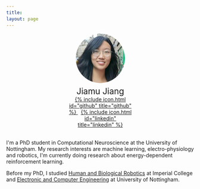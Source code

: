 ```yaml
---
title: 
layout: page
---
```


<div style="margin: auto; width: 35%">
  	<img src="/images/profile.png" style="display:block; margin-left:auto; margin-right:auto; border-radius:50%; width:75%;">
  <p style="text-align:center; margin-top:5%; margin-bottom:0%; font-size: 160%;">
    Jiamu Jiang
  </p>
  <p style="text-align:center; margin:0%;">
    <a href="https://github.com/jiajia-404">
      {% include icon.html id="github" title="github" %}
    </a>
    &nbsp;
    <a href="https://www.linkedin.com/in/jiamu-j-6b107516a/">
      {% include icon.html id="linkedin" title="linkedin" %}
    </a>
  </p>
</div>
<br style="line-height:10%;">

I'm a PhD student in Computational Neuroscience at the University of Nottingham. My research interests are machine learning, electro-physiology and robotics, I'm currently doing research about energy-dependent reinforcement learning.

Before my PhD, I studied [Human and Biological Robotics](https://www.imperial.ac.uk/study/pg/bioengineering/human-and-biological-robotics-msc/) at Imperial College and [Electronic and Computer Engineering](https://www.nottingham.ac.uk/ugstudy/course/Electronic-and-Computer-Engineering-BEng) at University of Nottingham.
